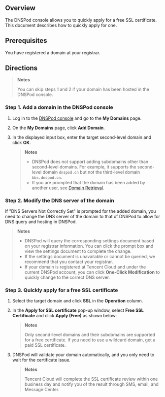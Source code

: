 ## Overview

The DNSPod console allows you to quickly apply for a free SSL certificate.
This document describes how to quickly apply for one.

## Prerequisites

You have registered a domain at your registrar.

## Directions

> **Notes**
> 
>  You can skip steps 1 and 2 if your domain has been hosted in the DNSPod console.
> 


### Step 1. Add a domain in the DNSPod console
1. Log in to the [DNSPod console](https://console.dnspod.cn/dns/list) and go to the **My Domains** page.

2. On the **My Domains** page, click **Add Domain**.

3. In the displayed input box, enter the target second-level domain and click **OK**.
   

   > **Notes**
   > 
   >   - DNSPod does not support adding subdomains other than second-level domains. For example, it supports the second-level domain `dnspod.cn` but not the third-level domain `bbs.dnspod.cn`.
   >   - If you are prompted that the domain has been added by another user, see [Domain Retrieval](https://docs.dnspod.cn/dns/5f4889498ae73e11c5b01c12/).


### Step 2. Modify the DNS server of the domain

If "DNS Servers Not Correctly Set" is prompted for the added domain, you need to change the DNS server of the domain to that of DNSPod to allow for DNS query and hosting in DNSPod.
> **Notes**
> 
> - DNSPod will query the corresponding settings document based on your registrar information. You can click the prompt box and view the settings document to complete the change.
> - If the settings document is unavailable or cannot be queried, we recommend that you contact your registrar.
> - If your domain is registered at Tencent Cloud and under the current DNSPod account, you can click **One-Click Modification** to quickly change to the correct DNS server.


### Step 3. Quickly apply for a free SSL certificate
1. Select the target domain and click **SSL** in the **Operation** column.

2. In the **Apply for SSL certificate** pop-up window, select **Free SSL Certificate** and click **Apply (Free)** as shown below:
   

   > **Notes**
   > 
   > Only second-level domains and their subdomains are supported for a free certificate. If you need to use a wildcard domain, get a paid SSL certificate.
   > 

 

3. DNSPod will validate your domain automatically, and you only need to wait for the certificate issue.
   

   > **Notes**
   > 
   > Tencent Cloud will complete the SSL certificate review within one business day and notify you of the result through SMS, email, and Message Center.
   > 
